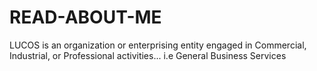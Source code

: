 # READ-ABOUT-ME
LUCOS is an organization or enterprising entity engaged in Commercial, Industrial, or Professional activities...
i.e General Business Services
